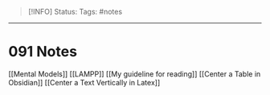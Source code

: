 > [!INFO]
> Status:
> Tags: #notes

----
# 091 Notes
[[Mental Models]]
[[LAMPP]]
[[My guideline for reading]]
[[Center a Table in Obsidian]]
[[Center a Text Vertically in Latex]]
